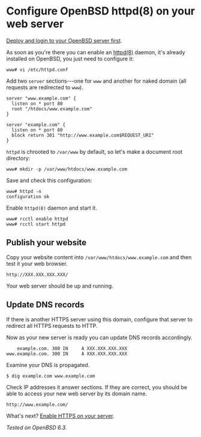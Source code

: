 # Configure OpenBSD httpd(8) on your web server

[Deploy and login to your OpenBSD server first](/vultr.html).

As soon as you're there you can enable an
[httpd(8)](http://man.openbsd.org/httpd.8) daemon, it's already installed
on OpenBSD, you just need to configure it:

    www# vi /etc/httpd.conf

Add two `server` sections---one for `www` and another for naked domain (all requests are
redirected to `www`).

    server "www.example.com" {
      listen on * port 80
      root "/htdocs/www.example.com"
    }

    server "example.com" {
      listen on * port 80
      block return 301 "http://www.example.com$REQUEST_URI"
    }

`httpd` is chrooted to `/var/www` by default, so let's make a document
root directory:

    www# mkdir -p /var/www/htdocs/www.example.com

Save and check this configuration:

    www# httpd -n
    configuration ok

Enable `httpd(8)` daemon and start it.

    www# rcctl enable httpd
    www# rcctl start httpd

## Publish your website

Copy your website content into `/var/www/htdocs/www.example.com` and then
test it your web browser.

    http://XXX.XXX.XXX.XXX/

Your web server should be up and running.

## Update DNS records

If there is another HTTPS server using this domain, configure that server
to redirect all HTTPS requests to HTTP.

Now as your new server is ready you can update DNS records accordingly.

        example.com. 300 IN     A XXX.XXX.XXX.XXX
    www.example.com. 300 IN     A XXX.XXX.XXX.XXX

Examine your DNS is propagated.

    $ dig example.com www.example.com

Check IP addresses it answer sections. If they are correct, you should be
able to access your new web server by its domain name.

    http://www.example.com/

What's next? [Enable HTTPS on your server](/openbsd/acme-client.html).

_Tested on OpenBSD 6.3._
